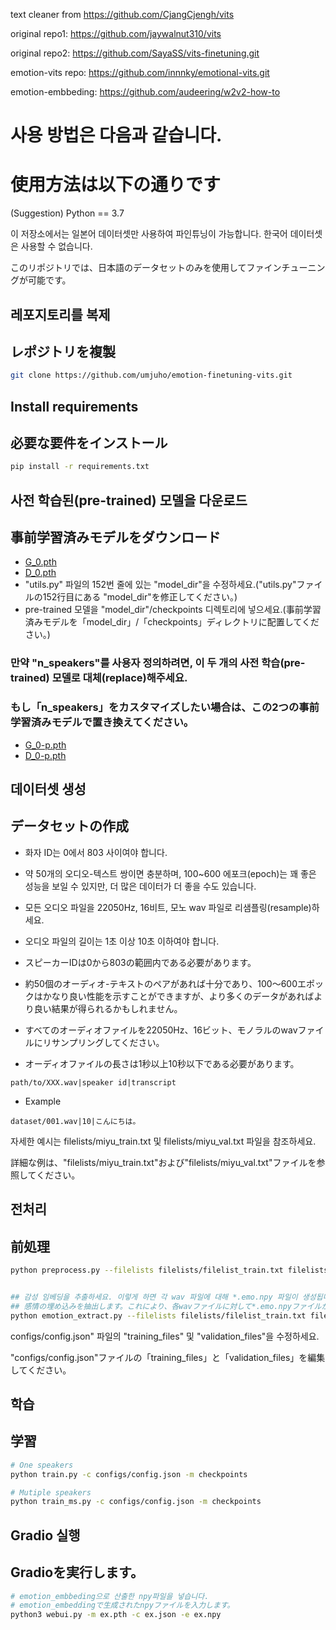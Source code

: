 text cleaner from https://github.com/CjangCjengh/vits

original repo1: https://github.com/jaywalnut310/vits

original repo2: https://github.com/SayaSS/vits-finetuning.git

emotion-vits repo: https://github.com/innnky/emotional-vits.git

emotion-embbeding: https://github.com/audeering/w2v2-how-to

# 사용 방법은 다음과 같습니다.
# 使用方法は以下の通りです
(Suggestion) Python == 3.7

이 저장소에서는 일본어 데이터셋만 사용하여 파인튜닝이 가능합니다. 한국어 데이터셋은 사용할 수 없습니다.

このリポジトリでは、日本語のデータセットのみを使用してファインチューニングが可能です。
## 레포지토리를 복제
## レポジトリを複製
```sh
git clone https://github.com/umjuho/emotion-finetuning-vits.git
```
## Install requirements
## 必要な要件をインストール
```sh
pip install -r requirements.txt
```
## 사전 학습된(pre-trained) 모델을 다운로드
## 事前学習済みモデルをダウンロード
- [G_0.pth](https://huggingface.co/spaces/sayashi/vits-uma-genshin-honkai/resolve/main/model/G_0.pth)
- [D_0.pth](https://huggingface.co/spaces/sayashi/vits-uma-genshin-honkai/resolve/main/model/D_0.pth)
- "utils.py" 파일의 152번 줄에 있는 "model_dir"을 수정하세요.("utils.py"ファイルの152行目にある "model_dir"を修正してください。)
- pre-trained 모델을 "model_dir"/checkpoints 디렉토리에 넣으세요.(事前学習済みモデルを「model_dir」/「checkpoints」ディレクトリに配置してください。)

### 만약 "n_speakers"를 사용자 정의하려면, 이 두 개의 사전 학습(pre-trained) 모델로 대체(replace)해주세요.
### もし「n_speakers」をカスタマイズしたい場合は、この2つの事前学習済みモデルで置き換えてください。
- [G_0-p.pth](https://huggingface.co/spaces/sayashi/vits-uma-genshin-honkai/resolve/main/model/G_0-p.pth)
- [D_0-p.pth](https://huggingface.co/spaces/sayashi/vits-uma-genshin-honkai/resolve/main/model/D_0-p.pth)

## 데이터셋 생성
## データセットの作成
- 화자 ID는 0에서 803 사이여야 합니다.
- 약 50개의 오디오-텍스트 쌍이면 충분하며, 100~600 에포크(epoch)는 꽤 좋은 성능을 보일 수 있지만, 더 많은 데이터가 더 좋을 수도 있습니다.
- 모든 오디오 파일을 22050Hz, 16비트, 모노 wav 파일로 리샘플링(resample)하세요.
- 오디오 파일의 길이는 1초 이상 10초 이하여야 합니다.

- スピーカーIDは0から803の範囲内である必要があります。
- 約50個のオーディオ-テキストのペアがあれば十分であり、100〜600エポックはかなり良い性能を示すことができますが、より多くのデータがあればより良い結果が得られるかもしれません。
- すべてのオーディオファイルを22050Hz、16ビット、モノラルのwavファイルにリサンプリングしてください。
- オーディオファイルの長さは1秒以上10秒以下である必要があります。
```
path/to/XXX.wav|speaker id|transcript
```
- Example

```
dataset/001.wav|10|こんにちは。
```
자세한 예시는 filelists/miyu_train.txt 및 filelists/miyu_val.txt 파일을 참조하세요.

詳細な例は、"filelists/miyu_train.txt"および"filelists/miyu_val.txt"ファイルを参照してください。

## 전처리
## 前処理
```sh
python preprocess.py --filelists filelists/filelist_train.txt filelists/filelist_val.txt
```
```sh

## 감성 임베딩을 추출하세요. 이렇게 하면 각 wav 파일에 대해 *.emo.npy 파일이 생성됩니다.
## 感情の埋め込みを抽出します。これにより、各wavファイルに対して*.emo.npyファイルが生成されます。
python emotion_extract.py --filelists filelists/filelist_train.txt filelists/filelist_val.txt
```
configs/config.json" 파일의 "training_files" 및 "validation_files"을 수정하세요.

"configs/config.json"ファイルの「training_files」と「validation_files」を編集してください。

## 학습
## 学習
```sh
# One speakers
python train.py -c configs/config.json -m checkpoints

# Mutiple speakers
python train_ms.py -c configs/config.json -m checkpoints
```

## Gradio 실행
## Gradioを実行します。
```sh
# emotion_embbeding으로 산출한 npy파일을 넣습니다.
# emotion_embeddingで生成されたnpyファイルを入力します。
python3 webui.py -m ex.pth -c ex.json -e ex.npy
```



